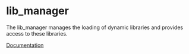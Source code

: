 # lib_manager
The lib_manager manages the loading of dynamic libraries and provides access to these libraries.

[Documentation](doc/lib_manager)
